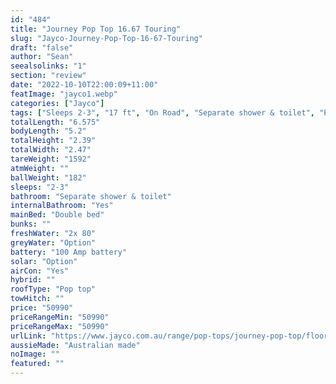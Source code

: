 ```yaml
---
id: "484"
title: "Journey Pop Top 16.67 Touring"
slug: "Jayco-Journey-Pop-Top-16-67-Touring"
draft: "false"
author: "Sean"
seealsolinks: "1"
section: "review"
date: "2022-10-10T22:00:09+11:00"
featImage: "jayco1.webp"
categories: ["Jayco"]
tags: ["Sleeps 2-3", "17 ft", "On Road", "Separate shower & toilet", "Pop top", "50 - 60k"]
totalLength: "6.575"
bodyLength: "5.2"
totalHeight: "2.39"
totalWidth: "2.47"
tareWeight: "1592"
atmWeight: ""
ballWeight: "182"
sleeps: "2-3"
bathroom: "Separate shower & toilet"
internalBathroom: "Yes"
mainBed: "Double bed"
bunks: ""
freshWater: "2x 80"
greyWater: "Option"
battery: "100 Amp battery"
solar: "Option"
airCon: "Yes"
hybrid: ""
roofType: "Pop top"
towHitch: ""
price: "50990"
priceRangeMin: "50990"
priceRangeMax: "50990"
urlLink: "https://www.jayco.com.au/range/pop-tops/journey-pop-top/floor-plans/touring/journey-1667-4jy-my22"
aussieMade: "Australian made"
noImage: ""
featured: ""
---
```

